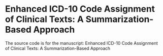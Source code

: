 # Enhanced ICD-10 Code Assignment of Clinical Texts: A Summarization-Based Approach

The source code is for the manuscript: Enhanced ICD-10 Code Assignment of Clinical Texts: A Summarization-Based Approach
